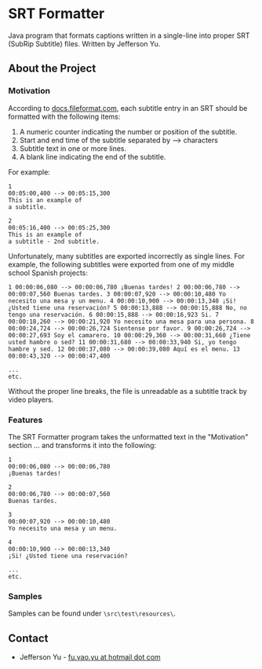 # SRT Formatter
Java program that formats captions written in a single-line into proper SRT (SubRip Subtitle) files. Written by Jefferson Yu.

## About the Project
### Motivation
According to [docs.fileformat.com](https://docs.fileformat.com/video/srt/), each subtitle entry in an SRT should be formatted with the following items: 
1. A numeric counter indicating the number or position of the subtitle.
2. Start and end time of the subtitle separated by --> characters
3. Subtitle text in one or more lines.
4. A blank line indicating the end of the subtitle.

For example:
```
1
00:05:00,400 --> 00:05:15,300
This is an example of
a subtitle.

2
00:05:16,400 --> 00:05:25,300
This is an example of
a subtitle - 2nd subtitle.
```

Unfortunately, many subtitles are exported incorrectly as single lines. For example, the following subtitles were exported from one of my middle school Spanish projects:
```
1 00:00:06,080 --> 00:00:06,780 ¡Buenas tardes! 2 00:00:06,780 --> 00:00:07,560 Buenas tardes. 3 00:00:07,920 --> 00:00:10,480 Yo necesito una mesa y un menu. 4 00:00:10,900 --> 00:00:13,340 ¡Si! ¿Usted tiene una reservación? 5 00:00:13,888 --> 00:00:15,888 No, no tengo una reservación. 6 00:00:15,888 --> 00:00:16,923 Si. 7 00:00:18,260 --> 00:00:21,920 Yo necesito una mesa para una persona. 8 00:00:24,724 --> 00:00:26,724 Sientense por favor. 9 00:00:26,724 --> 00:00:27,693 Soy el camarero. 10 00:00:29,360 --> 00:00:31,660 ¿Tiene usted hambre o sed? 11 00:00:31,680 --> 00:00:33,940 Si, yo tengo hambre y sed. 12 00:00:37,080 --> 00:00:39,080 Aquí es el menu. 13 00:00:43,320 --> 00:00:47,400

...
etc.
```

Without the proper line breaks, the file is unreadable as a subtitle track by video players. 

### Features
The SRT Formatter program takes the unformatted text in the "Motivation" section ... and transforms it into the following: 
```
1
00:00:06,080 --> 00:00:06,780
¡Buenas tardes!

2
00:00:06,780 --> 00:00:07,560
Buenas tardes.

3
00:00:07,920 --> 00:00:10,480
Yo necesito una mesa y un menu.

4
00:00:10,900 --> 00:00:13,340
¡Si! ¿Usted tiene una reservación?

...
etc.
```

### Samples
Samples can be found under `\src\test\resources\`. 

## Contact
* Jefferson Yu - [fu.yao.yu at hotmail dot com](mailto:fu.yao.yu@hotmail.com)
